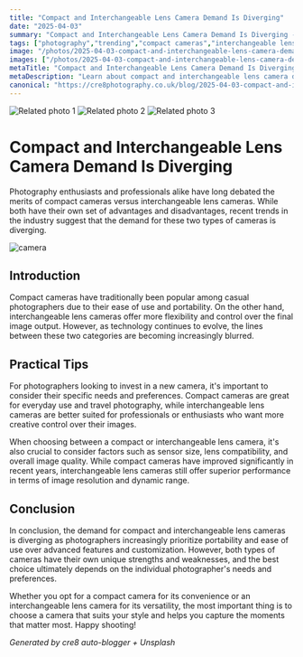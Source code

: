 ```yaml
---
title: "Compact and Interchangeable Lens Camera Demand Is Diverging"
date: "2025-04-03"
summary: "Compact and Interchangeable Lens Camera Demand Is Diverging - A trending topic in photography."
tags: ["photography","trending","compact cameras","interchangeable lens cameras","photography enthusiasts","professionals","camera demand","portability","image quality","sensor size","lens compatibility","dynamic range"]
image: "/photos/2025-04-03-compact-and-interchangeable-lens-camera-demand-is-diverging-1.jpg"
images: ["/photos/2025-04-03-compact-and-interchangeable-lens-camera-demand-is-diverging-1.jpg","/photos/2025-04-03-compact-and-interchangeable-lens-camera-demand-is-diverging-2.jpg","/photos/2025-04-03-compact-and-interchangeable-lens-camera-demand-is-diverging-3.jpg"]
metaTitle: "Compact and Interchangeable Lens Camera Demand Is Diverging | cre8 Photography"
metaDescription: "Learn about compact and interchangeable lens camera demand is diverging in photography with practical tips and insights."
canonical: "https://cre8photography.co.uk/blog/2025-04-03-compact-and-interchangeable-lens-camera-demand-is-diverging"
---
```



<div class="grid grid-cols-1 sm:grid-cols-2 md:grid-cols-3 gap-4">
  <img src="/photos/2025-04-03-compact-and-interchangeable-lens-camera-demand-is-diverging-1.jpg" alt="Related photo 1" class="w-full rounded-lg" />
<img src="/photos/2025-04-03-compact-and-interchangeable-lens-camera-demand-is-diverging-2.jpg" alt="Related photo 2" class="w-full rounded-lg" />
<img src="/photos/2025-04-03-compact-and-interchangeable-lens-camera-demand-is-diverging-3.jpg" alt="Related photo 3" class="w-full rounded-lg" />
</div>


# Compact and Interchangeable Lens Camera Demand Is Diverging

Photography enthusiasts and professionals alike have long debated the merits of compact cameras versus interchangeable lens cameras. While both have their own set of advantages and disadvantages, recent trends in the industry suggest that the demand for these two types of cameras is diverging.

![camera](https://images.pexels.com/photos/2302226/pexels-photo-2302226.jpeg)

## Introduction

Compact cameras have traditionally been popular among casual photographers due to their ease of use and portability. On the other hand, interchangeable lens cameras offer more flexibility and control over the final image output. However, as technology continues to evolve, the lines between these two categories are becoming increasingly blurred.

## Practical Tips

For photographers looking to invest in a new camera, it's important to consider their specific needs and preferences. Compact cameras are great for everyday use and travel photography, while interchangeable lens cameras are better suited for professionals or enthusiasts who want more creative control over their images.

When choosing between a compact or interchangeable lens camera, it's also crucial to consider factors such as sensor size, lens compatibility, and overall image quality. While compact cameras have improved significantly in recent years, interchangeable lens cameras still offer superior performance in terms of image resolution and dynamic range.

## Conclusion

In conclusion, the demand for compact and interchangeable lens cameras is diverging as photographers increasingly prioritize portability and ease of use over advanced features and customization. However, both types of cameras have their own unique strengths and weaknesses, and the best choice ultimately depends on the individual photographer's needs and preferences.

Whether you opt for a compact camera for its convenience or an interchangeable lens camera for its versatility, the most important thing is to choose a camera that suits your style and helps you capture the moments that matter most. Happy shooting!

*Generated by cre8 auto-blogger + Unsplash*
